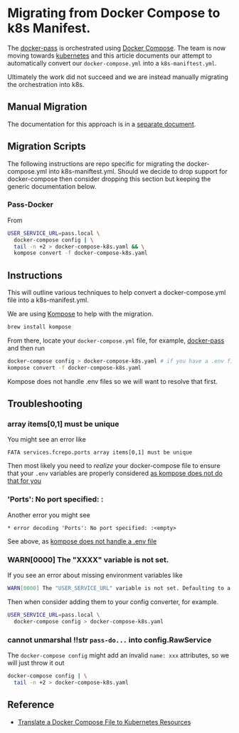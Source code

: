 # Migrating from Docker Compose to k8s Manifest.

The [docker-pass](https://github.com/eclipse-pass/pass-docker) is orchestrated using
[Docker Compose](https://docs.docker.com/compose/).  The team is now moving towards
[kubernetes](https://kubernetes.io) and this article documents our attempt to
automatically convert our `docker-compose.yml` into a `k8s-maniftest.yml`.

Ultimately the work did not succeed and we are instead manually migrating the
orchestration into k8s.

## Manual Migration

The documentation for this approach is in a [separate document](k8s-migration.md).

## Migration Scripts

The following instructions are repo specific for migrating the
docker-compose.yml into k8s-maniftest.yml.  Should we decide to
drop support for docker-compose then consider dropping this section
but keeping the generic documentation below.

### Pass-Docker

From

```bash
USER_SERVICE_URL=pass.local \
  docker-compose config | \
  tail -n +2 > docker-compose-k8s.yaml && \
  kompose convert -f docker-compose-k8s.yaml
```

## Instructions

This will outline various techniques to help convert a docker-compose.yml
file into a k8s-manifest.yml.

We are using [Kompose](https://kompose.io)
to help with the migration.

```bash
brew install kompose
```

From there, locate your `docker-compose.yml` file,
for example, [docker-pass](https://github.com/eclipse-pass/pass-docker/blob/main/docker-compose.yml)
and then run

```bash
docker-compose config > docker-compose-k8s.yaml # if you have a .env file
kompose convert -f docker-compose-k8s.yaml
```

Kompose does not handle .env files so we will want to resolve that first.

## Troubleshooting

### array items[0,1] must be unique

You might see an error like

```
FATA services.fcrepo.ports array items[0,1] must be unique
```

Then most likely you need to _realize_ your docker-compose file
to ensure that your `.env` variables are properly considered
[as kompose does not do that for you](https://github.com/kubernetes/kompose/issues/1164)


### 'Ports': No port specified: :<empty>

Another error you might see

```
* error decoding 'Ports': No port specified: :<empty>
```

See above, as [kompose does not handle a .env file](https://github.com/kubernetes/kompose/issues/1164)

### WARN[0000] The "XXXX" variable is not set.

If you see an error about missing environment variables like

```bash
WARN[0000] The "USER_SERVICE_URL" variable is not set. Defaulting to a blank string.
```

Then when consider adding them to your config converter, for example.

```bash
USER_SERVICE_URL=pass.local \
  docker-compose config > docker-compose-k8s.yaml
```

### cannot unmarshal !!str `pass-do...` into config.RawService

The `docker-compose config` might add an invalid `name: xxx` attributes,
so we will just throw it out

```bash
docker-compose config | \
  tail -n +2 > docker-compose-k8s.yaml
```

## Reference

* [Translate a Docker Compose File to Kubernetes Resources](https://kubernetes.io/docs/tasks/configure-pod-container/translate-compose-kubernetes/)
